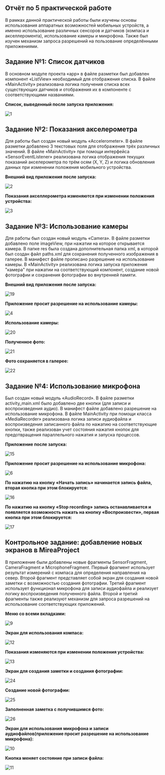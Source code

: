 Отчёт по 5 практической работе
----
В рамках данной практической работы были изучены основы использования аппаратных возможностей мобильных устройств, а именно использование различных сенсоров и датчиков (компаса и акселлеромента), использование камеры и микрофона. Также был изучен механизм запроса разрешений на пользование определёнными приложениями.

Задание №1: Список датчиков
---
В основном модуле проекта «app» в файле разметки был добавлен компонент «ListView» необходимый для отображения списка. В файле «MainActivity» реализована логика получения списка всех существующих датчиков и отображения их в компоненте с соответствующими названиями.

**Список, выведенный после запуска приложения:**

![1](https://github.com/user-attachments/assets/a15bcbbd-f81a-464c-b343-566085077725)

Задание №2: Показания акселерометра
-----
Для работы был создан новый модуль «Accelerometer». В файле разметки добавлено 3 текстовых поля для отображения трёх различных значений. В файле «MainActivity» при помощи интерфейса «SensorEventListener» реализована логика отображения текущих показаний акселерометра по трём осям (X, Y, Z) и логика обновления данных при изменении положения мобильного устройства.

**Внешний вид приложения после запуска:**

![2](https://github.com/user-attachments/assets/8a20d7da-ad35-42c9-ba14-6cc0e81881ab)

**Показания акселлерометра изменяются при изменении положения устройства:**

![3](https://github.com/user-attachments/assets/6c6d7eb0-ad79-4b19-a970-c1820313f1b9)

Задание №3: Использование камеры
-----
Для работы был создан новый модуль «Camera». В файле разметки добавлено поле imageView, при нажатии на которое открывается камера. В папке res была создана дополнительная папка xml, в которой был создан файл paths.xml для сохранения полученного изображения в галерее. В манифест файле прописано разрешение на использование камеры. В «MainActivity» реализована логика запуска приложения "камера" при нажатии на соответствующий компонент, создание новой фотографии и сохранения фотографии во внутренней памяти.

**Внешний вид приложения после запуска:**

![19](https://github.com/user-attachments/assets/d767ca67-f62f-4c05-b1a3-104364c9d6fc)

**Приложение просит разрешение на использование камеры:**

![4](https://github.com/user-attachments/assets/258a106f-b8b1-4545-a5da-56efd2f02422)

**Использование камеры:**

![20](https://github.com/user-attachments/assets/78ea1d5e-3b55-46f7-a8ad-b30762689d53)

**Полученное фото:**

![21](https://github.com/user-attachments/assets/cc8b4121-fcca-4a5c-97cb-176d1edd0d8b)

**Фото сохраняется в галерее:**

![22](https://github.com/user-attachments/assets/172649dd-6d82-48b7-b4e4-5dc6366cc5db)

Задание №4: Использование микрофона
-----
Был создан новый модуль «AudioRecord». В файле разметки activity_main.xml было добавлено две кнопки (для записи и воспроизведения аудио). В манифест файле добавлено разрешение на использование микрофона. В файле MainActivity при помощи класса «MediaRecorder» реализована логика записи аудиофайла и воспроизведения записанного файла по нажатию на соответствующие кнопки, также реализован учет состояния нажатия кнопок для предотвращения параллельного нажатия и запуска процессов.

**Приложение после запуска:**

![15](https://github.com/user-attachments/assets/cb661031-3112-4d66-9ab2-e5d1f24bf36e)

**Приложение просит разрешение на использование микрофона:**

![6](https://github.com/user-attachments/assets/96873ffd-84b1-4a77-ae00-d838f4c8e487)

**По нажатию на кнопку «Начать запись» начинается запись файла, вторая кнопка при этом блокируется:**

![16](https://github.com/user-attachments/assets/c2e2b130-d3c5-4de6-957b-5cbfe94e8f7a)

**По нажатию на кнопку «Stop recording» запись останавливается и появляется возможность нажать на кнопку «Воспроизвести», первая кнопка при этом блокируется:**

![17](https://github.com/user-attachments/assets/e60eb078-819e-47d6-9207-0eb1f34761d6)

Контрольное задание: добавление новых экранов в MireaProject
-----
В приложение были добавлены новые фрагменты SensorFragment, CameraFragment и MicrophoneFragment. Первый фрагмент использует результат измерений с компаса для определения направления на север. Второй фрагмент представляет собой экран для создания новой заметки с возможностью создания фотографии. Третий фрагмент использует функционал микрофона для записи аудиофайла и реализует логику воспроизведения полученного файла. Второй и третий фрагменты также реализуют механизм для запроса разрешений на использование соответствующих приложений.

**Меню со всеми вкладками:**

![9](https://github.com/user-attachments/assets/afe04147-d452-4416-b1d2-f6f8533fa553)

**Экран для использования компаса:**

![12](https://github.com/user-attachments/assets/c422d520-8d24-46d1-8904-a1a431ba30bf)

**Показания изменяются при изменении положения устройства:**

![13](https://github.com/user-attachments/assets/c5b2dea2-e1e4-4994-971a-7f3b68b30dcf)


**Экран для создания заметки и создания фотографии:**

![24](https://github.com/user-attachments/assets/85c8c9cf-8b72-47f4-90d7-0c4513cfb8b8)

**Создание новой фотографии:**

![25](https://github.com/user-attachments/assets/92f94649-c347-4c2f-b753-5d91763eed2c)

**Заполненная заметка с получившимся фото:**

![26](https://github.com/user-attachments/assets/f7c30177-aa50-4114-9c13-d31800f578f4)

**Экран для использования микрофона и записи аудиофайлов(приложение просит разрешение на использование микрофона):**

![10](https://github.com/user-attachments/assets/ce2d8067-c154-432c-a4be-f04701ae0438)

**Кнопка меняет состояние при записи файла:**

![11](https://github.com/user-attachments/assets/3b3a6e6c-f29b-4859-a390-a0020fc1e7a8)




